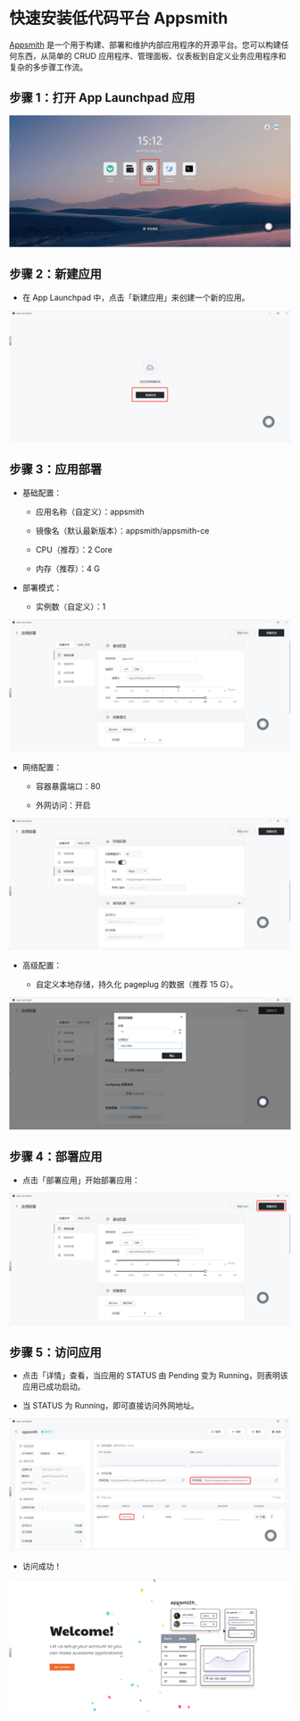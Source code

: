 # 快速安装低代码平台 Appsmith

[Appsmith](https://github.com/appsmithorg/appsmith) 是一个用于构建、部署和维护内部应用程序的开源平台。您可以构建任何东西，从简单的 CRUD 应用程序、管理面板、仪表板到自定义业务应用程序和复杂的多步骤工作流。

## 步骤 1：打开 App Launchpad 应用

![](./images/1.png)

## 步骤 2：新建应用

- 在 App Launchpad 中，点击「新建应用」来创建一个新的应用。

![](./images/2.png)

## 步骤 3：应用部署

- 基础配置：
  
  - 应用名称（自定义）：appsmith
  
  - 镜像名（默认最新版本）：appsmith/appsmith-ce
  
  - CPU（推荐）：2 Core
  
  - 内存（推荐）：4 G

- 部署模式：
  
  - 实例数（自定义）：1

![](./images/3.png)

- 网络配置：
  
  - 容器暴露端口：80
  
  - 外网访问：开启

![](./images/4.png)

- 高级配置：
  
  - 自定义本地存储，持久化 pageplug 的数据（推荐 15 G）。

![](./images/5.png)

## 步骤 4：部署应用

- 点击「部署应用」开始部署应用：

![](./images/6.png)

## 步骤 5：访问应用

- 点击「详情」查看，当应用的 STATUS 由 Pending 变为 Running，则表明该应用已成功启动。

- 当 STATUS 为 Running，即可直接访问外网地址。

![](./images/7.png)

- 访问成功！

![](./images/8.png)


